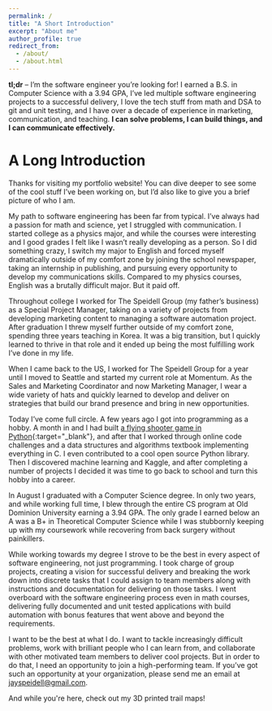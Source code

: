 ```yaml
---
permalink: /
title: "A Short Introduction"
excerpt: "About me"
author_profile: true
redirect_from:
  - /about/
  - /about.html
---
```


**tl;dr** – I’m the software engineer you’re looking for! I earned a B.S. in Computer Science with a 3.94 GPA, I’ve led multiple software engineering projects to a successful delivery, I love the tech stuff from math and DSA to git and unit testing, and I have over a decade of experience in marketing, communication, and teaching. **I can solve problems, I can build things, and I can communicate effectively.**

A Long Introduction
===============

Thanks for visiting my portfolio website! You can dive deeper to see some of the cool stuff I’ve been working on, but I’d also like to give you a brief picture of who I am.

My path to software engineering has been far from typical. I’ve always had a passion for math and science, yet I struggled with communication. I started college as a physics major, and while the courses were interesting and I good grades I felt like I wasn’t really developing as a person. So I did something crazy, I switch my major to English and forced myself dramatically outside of my comfort zone by joining the school newspaper, taking an internship in publishing, and pursuing every opportunity to develop my communications skills. Compared to my physics courses, English was a brutally difficult major. But it paid off.

Throughout college I worked for The Speidell Group (my father’s business) as a Special Project Manager, taking on a variety of projects from developing marketing content to managing a software automation project. After graduation I threw myself further outside of my comfort zone, spending three years teaching in Korea. It was a big transition, but I quickly learned to thrive in that role and it ended up being the most fulfilling work I’ve done in my life.

When I came back to the US, I worked for The Speidell Group for a year until I moved to Seattle and started my current role at Momentum. As the Sales and Marketing Coordinator and now Marketing Manager, I wear a wide variety of hats and quickly learned to develop and deliver on strategies that build our brand presence and bring in new opportunities.

Today I’ve come full circle. A few years ago I got into programming as a hobby. A month in and I had built [a flying shooter game in Python](https://github.com/jayspeidell/super-moon-attack){:target="_blank"}, and after that I worked through online code challenges and a data structures and algorithms textbook implementing everything in C. I even contributed to a cool open source Python library. Then I discovered machine learning and Kaggle, and after completing a number of projects I decided it was time to go back to school and turn this hobby into a career.

In August I graduated with a Computer Science degree. In only two years, and while working full time, I blew through the entire CS program at Old Dominion University earning a 3.94 GPA. The only grade I earned below an A was a B+ in Theoretical Computer Science while I was stubbornly keeping up with my coursework while recovering from back surgery without painkillers.

While working towards my degree I strove to be the best in every aspect of software engineering, not just programming. I took charge of group projects, creating a vision for successful delivery and breaking the work down into discrete tasks that I could assign to team members along with instructions and documentation for delivering on those tasks. I went overboard with the software engineering process even in math courses, delivering fully documented and unit tested applications with build automation with bonus features that went above and beyond the requirements.

I want to be the best at what I do. I want to tackle increasingly difficult problems, work with brilliant people who I can learn from, and collaborate with other motivated team members to deliver cool projects. But in order to do that, I need an opportunity to join a high-performing team. If you’ve got such an opportunity at your organization, please send me an email at <a href="mailto:jayspeidell@gmail.com">jayspeidell@gmail.com</a>.


And while you're here, check out my 3D printed trail maps!
